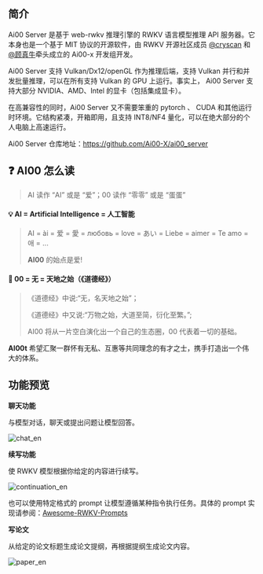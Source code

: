 ## 简介

Ai00 Server 是基于 web-rwkv 推理引擎的 RWKV 语言模型推理 API 服务器。它本身也是一个基于 MIT 协议的开源软件，由 RWKV 开源社区成员 [@cryscan](https://github.com/cryscan) 和[@顾真牛](https://github.com/cgisky1980)牵头成立的 Ai00-x 开发组开发。

Ai00 Server 支持 Vulkan/Dx12/openGL 作为推理后端，支持 Vulkan 并行和并发批量推理，可以在所有支持 Vulkan 的 GPU 上运行。事实上， Ai00 Server 支持大部分 NVIDIA、AMD、Intel 的显卡（包括集成显卡）。

在高兼容性的同时，Ai00 Server 又不需要笨重的 pytorch 、 CUDA 和其他运行时环境。它结构紧凑，开箱即用，且支持 INT8/NF4 量化，可以在绝大部分的个人电脑上高速运行。

Ai00 Server 仓库地址：<https://github.com/Ai00-X/ai00_server>

## ❓ AI00 怎么读

  >AI 读作 “AI” 或是 “爱”；00 读作 “零零” 或是 “蛋蛋”
  
#### 💡 AI = Artificial Intelligence = 人工智能
>
> AI = ài = 爱 = 愛 = любовь = love = あい = Liebe = aimer = Te amo = 애 = ...
>
>  **AI00** 的始点是爱!

#### 💋 00 = 无 = 天地之始（《道德经》）

>《道德经》中说:“无，名天地之始”；
> 
>《道德经》中又说:“万物之始，大道至简，衍化至繁。”;
>
> AI00 将从一片空白演化出一个自己的生态圈，00 代表着一切的基础。

**AI00t** 希望汇聚一群怀有无私、互惠等共同理念的有才之士，携手打造出一个伟大的体系。

## 功能预览

**聊天功能**

与模型对话，聊天或提出问题让模型回答。

![chat_en](./doc_img/chat_en.gif)

**续写功能**

使 RWKV 模型根据你给定的内容进行续写。

![continuation_en](./doc_img/continuation_en.gif)

也可以使用特定格式的 prompt 让模型遵循某种指令执行任务。具体的 prompt 实现请参阅：[Awesome-RWKV-Prompts](https://shoumenchougou.github.io/Awesome-RWKV-Prompts/#/Writer-Prompts) 

**写论文**

从给定的论文标题生成论文提纲，再根据提纲生成论文内容。

![paper_en](./doc_img/paper_en.gif)
